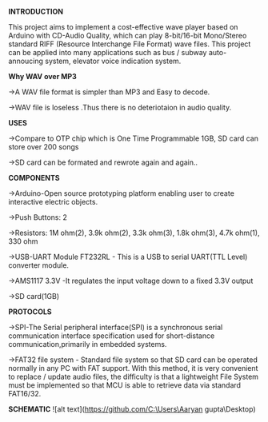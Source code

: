 <strong>INTRODUCTION</strong>

This project aims to implement a cost-effective wave player based on Arduino with CD-Audio Quality, which can play 8-bit/16-bit Mono/Stereo standard RIFF (Resource Interchange File Format) wave files.  This project can be applied into many applications such as bus / subway auto-annoucing system, elevator voice indication system.

<strong>Why WAV over MP3</strong>

->A WAV file format is simpler than MP3 and Easy to decode.

->WAV file is loseless .Thus there is no deteriotaion in audio quality.

<strong>USES</strong>

->Compare to OTP chip which is One Time Programmable 1GB, SD card can store over 200 songs

->SD card can be formated and rewrote again and again..

<strong>COMPONENTS</strong>

->Arduino-Open source prototyping platform enabling user to create interactive electric objects.

->Push Buttons: 2

->Resistors: 1M ohm(2), 3.9k ohm(2), 3.3k ohm(3), 1.8k ohm(3), 4.7k ohm(1), 330 ohm

->USB-UART Module FT232RL - This is a USB to serial UART(TTL Level) converter module.

->AMS1117 3.3V -It regulates the input voltage down to a fixed 3.3V output

->SD card(1GB) 

<strong>PROTOCOLS</strong>

->SPI-The Serial peripheral interface(SPI) is a synchronous serial communication interface specification used for short-distance communication,primarily in embedded systems.

->FAT32 file system - Standard file system so that SD card can be operated normally in any PC with FAT support. With this method, it is very convenient to replace / update audio files, the difficulty is that a lightweight File System must be implemented so that MCU is able to retrieve data via standard FAT16/32.

<strong>SCHEMATIC</strong>
![alt text](https://github.com/C:\Users\Aaryan gupta\Desktop)
